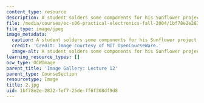 ```yaml
---
content_type: resource
description: A student solders some components for his Sunflower project.
file: /media/courses/ec-s06-practical-electronics-fall-2004/1bf78e2e2832fef725deff6f308df9d8_2.jpg
file_type: image/jpeg
image_metadata:
  caption: A student solders some components for his Sunflower project.
  credit: 'Credit: Image courtesy of MIT OpenCourseWare.'
  image-alt: A student solders some components for his Sunflower project.
learning_resource_types: []
ocw_type: OCWImage
parent_title: 'Image Gallery: Lecture 12'
parent_type: CourseSection
resourcetype: Image
title: 2.jpg
uid: 1bf78e2e-2832-fef7-25de-ff6f308df9d8
---
```

